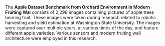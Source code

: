The **Apple Dataset Benchmark from Orchard Environment in Modern Fruiting Wal** consists of 2,298 images containing pictures of apple trees bearing fruit. These images were taken during research related to robotic harvesting and yield estimation at Washington State University. The images were captured over multiple years, at various times of the day, and feature different apple varieties. Various sensors and modern fruiting wall architecture were employed in this research.
